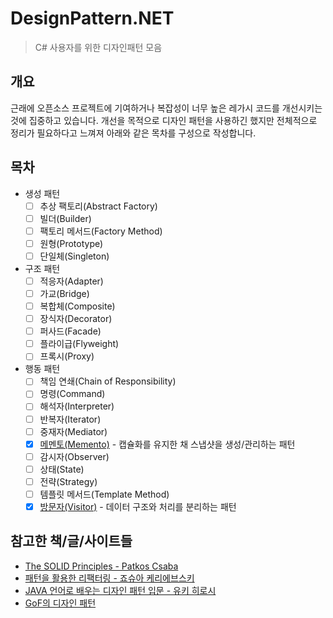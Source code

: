 # DesignPattern.NET
> C# 사용자를 위한 디자인패턴 모음

## 개요

근래에 오픈소스 프로젝트에 기여하거나 복잡성이 너무 높은 레가시 코드를 개선시키는 것에 집중하고 있습니다.
개선을 목적으로 디자인 패턴을 사용하긴 했지만 전체적으로 정리가 필요하다고 느껴져 아래와 같은 목차를 구성으로 작성합니다.

## 목차

- 생성 패턴
  - [ ] 추상 팩토리(Abstract Factory)
  - [ ] 빌더(Builder)
  - [ ] 팩토리 메서드(Factory Method)
  - [ ] 원형(Prototype)
  - [ ] 단일체(Singleton)
- 구조 패턴
  - [ ] 적응자(Adapter)
  - [ ] 가교(Bridge)
  - [ ] 복합체(Composite)
  - [ ] 장식자(Decorator)
  - [ ] 퍼사드(Facade)
  - [ ] 플라이급(Flyweight)
  - [ ] 프록시(Proxy)
- 행동 패턴
  - [ ] 책임 연쇄(Chain of Responsibility)
  - [ ] 명령(Command)
  - [ ] 해석자(Interpreter)
  - [ ] 반복자(Iterator)
  - [ ] 중재자(Mediator)
  - [x] [메멘토(Memento)](DesignPattern.NET/Memento/MementoPattern.md) - 캡슐화를 유지한 채 스냅샷을 생성/관리하는 패턴
  - [ ] 감시자(Observer)
  - [ ] 상태(State)
  - [ ] 전략(Strategy)
  - [ ] 템플릿 메서드(Template Method)
  - [x] [방문자(Visitor)](DesignPattern.NET/Visitor/VisitorPattern.md) - 데이터 구조와 처리를 분리하는 패턴

## 참고한 책/글/사이트들

- [The SOLID Principles - Patkos Csaba](https://code.tutsplus.com/series/the-solid-principles--cms-634)
- [패턴을 활용한 리팩터링 - 죠슈아 케리에브스키](http://book.naver.com/bookdb/book_detail.nhn?bid=6471623)
- [JAVA 언어로 배우는 디자인 패턴 입문 - 유키 히로시](http://book.naver.com/bookdb/book_detail.nhn?bid=4529127)
- [GoF의 디자인 패턴](http://book.naver.com/bookdb/book_detail.nhn?bid=8942623)
